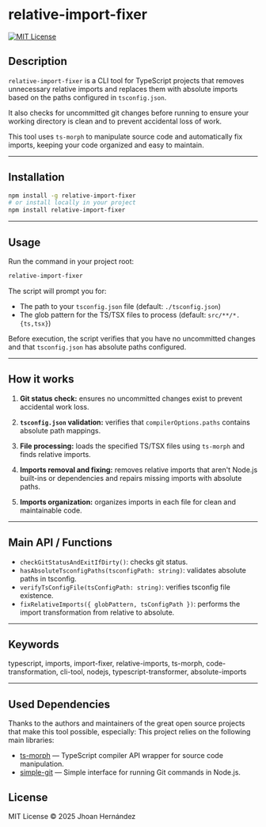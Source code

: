 # relative-import-fixer

[![MIT License](https://img.shields.io/badge/license-MIT-green)]()

## Description

`relative-import-fixer` is a CLI tool for TypeScript projects that removes unnecessary relative imports and replaces them with absolute imports based on the paths configured in `tsconfig.json`.

It also checks for uncommitted git changes before running to ensure your working directory is clean and to prevent accidental loss of work.

This tool uses `ts-morph` to manipulate source code and automatically fix imports, keeping your code organized and easy to maintain.

---

## Installation

```bash
npm install -g relative-import-fixer
# or install locally in your project
npm install relative-import-fixer
```

---

## Usage

Run the command in your project root:

```bash
relative-import-fixer
```

The script will prompt you for:

- The path to your `tsconfig.json` file (default: `./tsconfig.json`)
- The glob pattern for the TS/TSX files to process (default: `src/**/*.{ts,tsx}`)

Before execution, the script verifies that you have no uncommitted changes and that `tsconfig.json` has absolute paths configured.

---

## How it works

1. **Git status check:** ensures no uncommitted changes exist to prevent accidental work loss.

2. **`tsconfig.json` validation:** verifies that `compilerOptions.paths` contains absolute path mappings.

3. **File processing:** loads the specified TS/TSX files using `ts-morph` and finds relative imports.

4. **Imports removal and fixing:** removes relative imports that aren't Node.js built-ins or dependencies and repairs missing imports with absolute paths.

5. **Imports organization:** organizes imports in each file for clean and maintainable code.

---

## Main API / Functions

- `checkGitStatusAndExitIfDirty()`: checks git status.
- `hasAbsoluteTsconfigPaths(tsconfigPath: string)`: validates absolute paths in tsconfig.
- `verifyTsConfigFile(tsConfigPath: string)`: verifies tsconfig file existence.
- `fixRelativeImports({ globPattern, tsConfigPath })`: performs the import transformation from relative to absolute.

---

## Keywords

typescript, imports, import-fixer, relative-imports, ts-morph, code-transformation, cli-tool, nodejs, typescript-transformer, absolute-imports

---

## Used Dependencies

Thanks to the authors and maintainers of the great open source projects that make this tool possible, especially:
This project relies on the following main libraries:

- [ts-morph](https://github.com/dsherret/ts-morph) — TypeScript compiler API wrapper for source code manipulation.
- [simple-git](https://github.com/steveukx/git-js) — Simple interface for running Git commands in Node.js.

## License

MIT License © 2025 Jhoan Hernández
